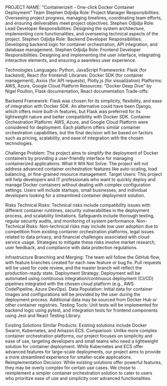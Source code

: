 PROJECT NAME: "ContainerizeIt - One-click Docker Container Deployment"
Team
Stephen Odjidja
Role: Project Manager
Responsibilities: Overseeing project progress, managing timelines, coordinating team efforts, and ensuring deliverables meet project objectives.
Stephen Odjidja
Role: Lead Developer
Responsibilities: Designing the system architecture, implementing core functionalities, and overseeing technical aspects of the project.
Stephen Odjidja
Role: Backend Developer
Responsibilities: Developing backend logic for container orchestration, API integration, and database management.
Stephen Odjidja
Role: Frontend Developer
Responsibilities: Designing and implementing the user interface, integrating interactive elements, and ensuring a seamless user experience.

Technologies
Languages: Python, JavaScript
Frameworks: Flask (for backend), React (for frontend)
Libraries: Docker SDK (for container management), Axios (for API requests), Plotly.js (for visualization)
Platforms: AWS, Azure, Google Cloud Platform
Resources: "Docker Deep Dive" by Nigel Poulton, Flask documentation, React documentation
Trade-offs:
 
Backend Framework: Flask was chosen for its simplicity, flexibility, and ease of integration with Docker SDK. An alternative could have been Django, which offers more built-in features, but Flask was preferred for its lightweight nature and better compatibility with Docker SDK.
Container Orchestration Platform: AWS, Azure, and Google Cloud Platform were considered for deployment. Each platform offers similar container orchestration capabilities, but the final decision will be based on factors such as pricing, scalability, and ease of integration with the chosen technologies.

Challenge
Problem: The project aims to simplify the deployment of Docker containers by providing a user-friendly interface for managing containerized applications.
What It Will Not Solve: The project will not address advanced container orchestration features like auto-scaling, load balancing, or fine-grained resource management.
Target Users: This project will help developers and IT professionals who want to quickly deploy and manage Docker containers without dealing with complex configuration settings. Users will include startups, small businesses, and individual developers looking for a streamlined container deployment solution.

Risks
Technical Risks: Technical risks include compatibility issues with different container runtimes, security vulnerabilities in the deployment process, and scalability limitations. Safeguards include thorough testing, regular security audits, and monitoring of system performance.
Non-Technical Risks: Non-technical risks may include low user adoption due to competition from existing container orchestration platforms, legal issues related to data privacy, and financial challenges associated with cloud service usage. Strategies to mitigate these risks involve market research, user feedback, and compliance with data protection regulations.

Infrastructure
Branching and Merging: The team will follow the GitHub flow, with feature branches created for each new feature or bug fix. Pull requests will be used for code review, and the master branch will reflect the production-ready state.
Deployment Strategy: Deployment will be automated using continuous integration/continuous deployment (CI/CD) pipelines integrated with the chosen cloud platform (e.g., AWS CodePipeline, Azure DevOps).
Data Population: Initial data for container images and configurations will be provided by the user during the deployment process. Additional data may be sourced from Docker Hub or other container registries.
Testing Tools: Unit tests will be implemented for backend logic using pytest, and integration tests for frontend components using Jest and React Testing Library.

Existing Solutions
Similar Products: Existing solutions include Docker Swarm, Kubernetes, and Amazon ECS.
Comparison: Unlike more complex container orchestration platforms, our project focuses on simplicity and ease of use, targeting developers and small teams who need a lightweight solution for container deployment. While Kubernetes and ECS offer advanced features for large-scale deployments, our project aims to provide a more streamlined experience for smaller-scale applications.
Reimplementation Decision: While existing solutions offer powerful features, they may be overly complex for certain use cases. We chose to reimplement a simpler container orchestration solution to cater to users who prioritize ease of use and simplicity over advanced functionalities.

